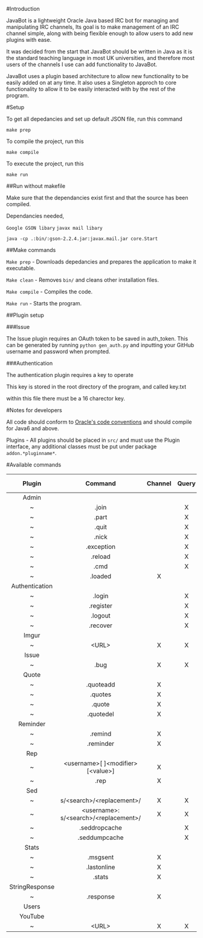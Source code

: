 #Introduction

JavaBot is a lightweight Oracle Java based IRC bot for managing and manipulating IRC channels, 
Its goal is to make management of an IRC channel simple, along with being flexible enough to allow users to add new
plugins with ease.

It was decided from the start that JavaBot should be written in Java as it is the standard teaching language in most
UK universities, and therefore most users of the channels I use can add functionality to JavaBot.

JavaBot uses a plugin based architecture to allow new functionality to be easily added on at any time.
It also uses a Singleton approch to core functionality to allow it to be easily interacted with by the rest of the
program.


#Setup

To get all depedancies and set up default JSON file, run this command

`make prep`

To compile the project, run this

`make compile`

To execute the project, run this

`make run`


##Run without makefile

Make sure that the dependancies exist first and that the source has been compiled.

Dependancies needed, 

`Google GSON libary`
`javax mail libary`

`java -cp .:bin/:gson-2.2.4.jar:javax.mail.jar core.Start`


##Make commands

`Make prep` - Downloads depedancies and prepares the application to make it executable.

`Make clean` - Removes `bin/` and cleans other installation files.

`Make compile` - Compiles the code.

`Make run` - Starts the program.

##Plugin setup

###Issue

The Issue plugin requires an OAuth token to be saved in auth_token.
This can be generated by running
`python gen_auth.py`
and inputting your GitHub username and password when prompted.

###Authentication

The authentication plugin requires a key to operate

This key is stored in the root directory of the program, and called key.txt

within this file there must be a 16 charector key.

#Notes for developers

All code should conform to [Oracle's code conventions](http://www.oracle.com/technetwork/java/javase/documentation/codeconvtoc-136057.html)
and should compile for Java6 and above.

Plugins - All plugins should be placed in `src/` and must use the Plugin interface, any additional classes must
be put under package `addon.*pluginname*`.

#Available commands

|Plugin|Command|Channel|Query|Needs Admin|
|:----:|:-----:|:-----:|:---:|:---------:|
|Admin|
|~|.join||X|X|
|~|.part||X|X|
|~|.quit||X|X|
|~|.nick||X|X|
|~|.exception||X|X|
|~|.reload||X|X|
|~|.cmd||X|X|
|~|.loaded|X|||
|Authentication|
|~|.login||X||
|~|.register||X||
|~|.logout||X||
|~|.recover||X||
|Imgur|
|~|\<URL\>|X|X||
|Issue|
|~|.bug|X|X|X|
|Quote|
|~|.quoteadd|X|||
|~|.quotes|X|||
|~|.quote|X|||
|~|.quotedel|X|||
|Reminder|
|~|.remind|X|||
|~|.reminder|X|||
|Rep|
|~|\<username\>[ ]\<modifier\> [\<value\>]|X|||
|~|.rep|X|||
|Sed|
|~|s/\<search\>/\<replacement\>/|X|X||
|~|\<username\>: s/\<search\>/\<replacement\>/|X|X||
|~|.seddropcache||X|X|
|~|.seddumpcache||X|X|
|Stats|
|~|.msgsent|X|||
|~|.lastonline|X|||
|~|.stats|X|||
|StringResponse|
|~|.response|X||X|
|Users|
|YouTube|
|~|\<URL\>|X|X||
